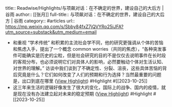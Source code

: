 title:: Readwise/Highlights/与项飙对话：在不确定的世界，建设自己的大后方 | 谷雨
author:: [[张月]]
full-title:: 与项飙对话：在不确定的世界，建设自己的大后方 | 谷雨
category:: #articles
url:: https://mp.weixin.qq.com/s/Sbby84fxZ7jQVYRo25iJFA?utm_source=substack&utm_medium=email

- 和重视 “学术传统” 和积累的主流社会学不同，他的研究更强调从个体的苦恼和焦虑入手，提出了一个概念 common worries（共同的焦虑），“各种突发事件可能确实是历史的尘粒，但是社会研究的目的不是仅仅去说明事件在长时段的客观分布，也必须说明它们对具体人的影响，必然要触动个体对生活认知、对世界的理解。” 访谈中我们谈到了不确定性、分裂、沮丧，这些具体苦恼的背后究竟是什么？它们如何改变了人们的预期和行为选择？当然最重要的问题是，出口到底在哪里 ([View Highlight](https://read.readwise.io/read/01hdj6rjp67vwh5rt4h5ba379e)) #Highlight #[[2023-10-25]]
- 这三年来生活的逻辑好像发生了很大的变化，国际上的战争、国内的疫情，就是现在没有办法建立起对未来的稳定预期 ([View Highlight](https://read.readwise.io/read/01hdj6shgh7eqypg1sx9r1t2gx)) #Highlight #[[2023-10-25]]